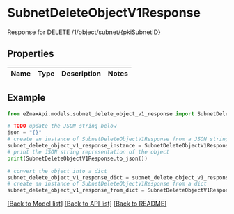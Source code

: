 # SubnetDeleteObjectV1Response

Response for DELETE /1/object/subnet/{pkiSubnetID}

## Properties

Name | Type | Description | Notes
------------ | ------------- | ------------- | -------------

## Example

```python
from eZmaxApi.models.subnet_delete_object_v1_response import SubnetDeleteObjectV1Response

# TODO update the JSON string below
json = "{}"
# create an instance of SubnetDeleteObjectV1Response from a JSON string
subnet_delete_object_v1_response_instance = SubnetDeleteObjectV1Response.from_json(json)
# print the JSON string representation of the object
print(SubnetDeleteObjectV1Response.to_json())

# convert the object into a dict
subnet_delete_object_v1_response_dict = subnet_delete_object_v1_response_instance.to_dict()
# create an instance of SubnetDeleteObjectV1Response from a dict
subnet_delete_object_v1_response_from_dict = SubnetDeleteObjectV1Response.from_dict(subnet_delete_object_v1_response_dict)
```
[[Back to Model list]](../README.md#documentation-for-models) [[Back to API list]](../README.md#documentation-for-api-endpoints) [[Back to README]](../README.md)


